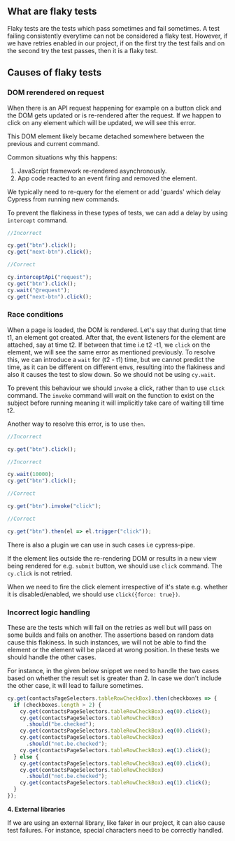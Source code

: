 ## What are flaky tests

Flaky tests are the tests which pass sometimes and fail sometimes. A test
failing consistently everytime can not be considered a flaky test. However, if
we have retries enabled in our project, if on the first try the test fails and
on the second try the test passes, then it is a flaky test.

## Causes of flaky tests

### DOM rerendered on request

When there is an API request happening for example on a button click and the DOM
gets updated or is re-rendered after the request. If we happen to click on any
element which will be updated, we will see this error.

This DOM element likely became detached somewhere between the previous and current command.

Common situations why this happens:

1. JavaScript framework re-rendered asynchronously.
2. App code reacted to an event firing and removed the element.

We typically need to re-query for the element or add 'guards' which delay Cypress from running new commands.

To prevent the flakiness in these types of tests, we can add a delay by using
`intercept` command.

```javascript
//Incorrect

cy.get("btn").click();
cy.get("next-btn").click();

//Correct

cy.interceptApi("request");
cy.get("btn").click();
cy.wait("@request");
cy.get("next-btn").click();
```

### Race conditions

When a page is loaded, the DOM is rendered. Let's say that during that time t1,
an element got created. After that, the event listeners for the element are
attached, say at time t2. If between that time i.e t2 -t1, we `click` on the
element, we will see the same error as mentioned previously. To resolve this, we
can introduce a `wait` for (t2 - t1) time, but we cannot predict the time, as it
can be different on different envs, resulting into the flakiness and also it
causes the test to slow down. So we should not be using `cy.wait`.

To prevent this behaviour we should `invoke` a click, rather than to use `click`
command. The `invoke` command will wait on the function to exist on the subject
before running meaning it will implicitly take care of waiting till time t2.

Another way to resolve this error, is to use `then`.

```javascript
//Incorrect

cy.get("btn").click();

//Incorrect

cy.wait(10000);
cy.get("btn").click();

//Correct

cy.get("btn").invoke("click");

//Correct

cy.get("btn").then(el => el.trigger("click"));
```

There is also a plugin we can use in such cases i.e cypress-pipe.

If the element lies outside the re-rendering DOM or results in a new view being
rendered for e.g. `submit` button, we should use `click` command. The `cy.click`
is not retried.

When we need to fire the click element irrespective of it's state e.g. whether
it is disabled/enabled, we should use `click({force: true})`.

### Incorrect logic handling

These are the tests which will fail on the retries as well but will pass on some
builds and fails on another. The assertions based on random data cause this
flakiness. In such instances, we will not be able to find the element or the
element will be placed at wrong position. In these tests we should handle the
other cases.

For instance, in the given below snippet we need to handle the two cases based
on whether the result set is greater than 2. In case we don't include the other
case, it will lead to failure sometimes.

```javascript
cy.get(contactsPageSelectors.tableRowCheckBox).then(checkboxes => {
  if (checkboxes.length > 2) {
    cy.get(contactsPageSelectors.tableRowCheckBox).eq(0).click();
    cy.get(contactsPageSelectors.tableRowCheckBox)
      .should("be.checked");
    cy.get(contactsPageSelectors.tableRowCheckBox).eq(0).click();
    cy.get(contactsPageSelectors.tableRowCheckBox)
      .should("not.be.checked");
    cy.get(contactsPageSelectors.tableRowCheckBox).eq(1).click();
  } else {
    cy.get(contactsPageSelectors.tableRowCheckBox).eq(0).click();
    cy.get(contactsPageSelectors.tableRowCheckBox)
      .should("not.be.checked");
    cy.get(contactsPageSelectors.tableRowCheckBox).eq(1).click();
  }
});
```

**4. External libraries**

If we are using an external library, like faker in our project, it can also
cause test failures. For instance, special characters need to be correctly
handled.
